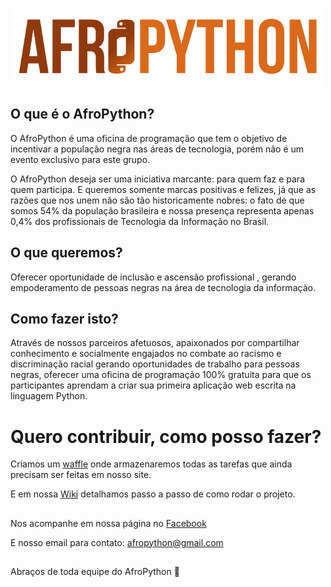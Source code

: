 ![AfroPython Logo](AfroPython_brand.png "AfroPython")

## O que é o AfroPython?
O AfroPython é uma oficina de programação que tem o objetivo de incentivar a população negra nas áreas de tecnologia, porém não é um evento exclusivo para este grupo.

O AfroPython deseja ser uma iniciativa marcante: para quem faz e para quem participa. E queremos somente marcas positivas e felizes, já que as razões que nos unem não são tão historicamente nobres: o fato de que somos 54% da população brasileira e nossa presença representa apenas 0,4% dos profissionais de Tecnologia da Informação no Brasil.

## O que queremos?
Oferecer oportunidade de inclusão e ascensão profissional , gerando empoderamento de pessoas negras na área de tecnologia da informação.

## Como fazer isto?
Através de nossos parceiros afetuosos, apaixonados por compartilhar conhecimento e socialmente engajados no combate ao racismo e discriminação racial gerando oportunidades de trabalho para pessoas negras, oferecer uma oficina de programação 100% gratuita para que os participantes aprendam a criar sua primeira aplicação web escrita na linguagem Python.

# Quero contribuir, como posso fazer?
Criamos um [waffle](https://waffle.io/AfroPython/afropython-site) onde armazenaremos todas as tarefas que ainda precisam ser feitas em nosso site.

E em nossa [Wiki](https://github.com/AfroPython/afropython-site/wiki/Instru%C3%A7%C3%B5es-para-rodar-o-projeto) detalhamos passo a passo de como rodar o projeto.

##

Nos acompanhe em nossa página no [Facebook](https://www.facebook.com/AfroPython/)

E nosso email para contato: afropython@gmail.com

##

Abraços de toda equipe do AfroPython :yellow_heart:
